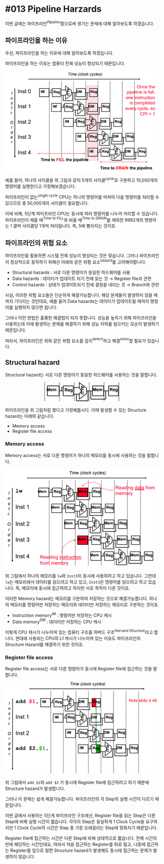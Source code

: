 # #013 Pipeline Harzards

이번 글에는 파이프라인$^{Pipeline}$함으로써 생기는 문제에 대해 알아보도록 하겠습니다.

## 파이프라인을 하는 이유

우선, 파이프라인을 하는 이유에 대해 알아보도록 하겠습니다. 

파이프라인을 하는 이유는 컴퓨터 전체 성능이 향상되기 때문입니다.

<p align="center"><img src="../../images/컴퓨터구조/%23013%20Pipeline%20Harzards/Untitled.png"></p>

예를 들어, 하나의 사이클을 위 그림과 같이 5개의 사이클$^{cycle}$로 구분하고 10,000개의 명령어를 실행한다고 가정해보겠습니다. 

파이프라인이 없는$^{single\ cycle}$ CPU는 하나의 명령어를 마쳐야 다음 명령어를 처리할 수 있으므로 총 50,000개의 사이클이 필요합니다. 

이에 비해, 5단계 파이프라인 CPU는 동시에 여러 명령어를 나누어 처리할 수 있습니다. 파이프라인이 채울 때$^{Time\ to\ FILL}$와 비울 때$^{Time\ to\ DRAIN}$를 제외한 9992개의 명령어는 1 클럭 사이클당 1개씩 처리됩니다. 즉, 5배 빨라지는 것이죠.

## 파이프라인의 위험 요소

파이프라인을 활용하면 시스템 전체 성능이 향상되는 것은 맞습니다. 그러나 파이프라인이 정상적으로 동작하기 위해선 아래와 같은 위험 요소$^{hazard}$를 고려해야합니다.

- Structural hazards : 서로 다른 명령어가 동일한 하드웨어를 사용
- Data hazards : 데이터가 업데이트 되기 전에 읽는 것 → Register file과 관련
- Control hazards : 상태가 업데이트되기 전에 결정을 내리는 것 → Branch와 관련

사실, 이러한 위험 요소들은 단순하게 해결가능합니다. 해당 문제들이 발생하지 않을 때까지 기다리는 것인데요, 예를 들어 Data hazards는 데이터가 업데이트될 때까지 명령어를 실행하지 않으면 됩니다. 

그러나 이런 방법은 훌륭한 해결법이 되지 못합니다. 성능을 높히기 위해 파이프라인을 사용하는데 이에 발생하는 문제를 해결하기 위해 성능 저하를 일으키는 모순이 발생하기 때문입니다.

따라서, 파이프라인은 위와 같은 위험 요소를 감지$^{detect}$하고 해결$^{solve}$할 필요가 있습니다.

## Structural hazard

Structural hazard는 서로 다른 명령어가 동일한 하드웨어를 사용하는 것을 말합니다.

<p align="center"><img src="../../images/컴퓨터구조/%23013%20Pipeline%20Harzards/Untitled%201.png"></p>

파이프라인을 위 그림처럼 했다고 가정해봅시다. 이때 발생할 수 있는 Structure hazard는 아래와 같습니다.

- Memory access
- Register file access

### Memory access

Memory access는 서로 다른 명령어가 하나의 메모리를 동시에 사용하는 것을 말합니다.

<p align="center"><img src="../../images/컴퓨터구조/%23013%20Pipeline%20Harzards/Untitled%202.png"></p>

위 그림에서 하나의 메모리를 `lw`와 `Inst3`이 동시에 사용하려고 하고 있습니다. 그런데 `lw`는 메모리에서 데이터를 읽으려고 하고 있고, `Inst3`은 명령어를 읽으려고 하고 있습니다. 즉, 메모리에 동시에 접근하려고 하지만 서로 목적이 다른 것이죠.

이러한 Memory hazard는 메모리를 구분하여 저장하는 것으로 해결가능합니다. 하나의 메모리를 명령어만 저장하는 메모리와 데이터만 저장하는 메모리로 구분하는 것이죠

- Instruction memory$^{IM}$ :  명령어만 저장하는 CPU 캐시
- Data memory$^{DM}$ : 데이터만 저장하는 CPU 캐시

이렇게 CPU 캐시가 나누어져 있는 컴퓨터 구조를 하버드 구조$^{Harvard\ Structure}$라고 합니다. 현대에 사용되는 CPU의 L1 캐시가 나누어져 있는 이유도 파이프라인의 Structure Hazard를 해결하기 위한 것이죠.

### Register file access

Register file access는 서로 다른 명령어가 동시에 Register file에 접근하는 것을 말합니다.

<p align="center"><img src="../../images/컴퓨터구조/%23013%20Pipeline%20Harzards/Untitled%203.png"></p>

위 그림에서 `add $1`와 `add $2` 가 동시에 Register file에 접근하려고 하기 때문에 Structure hazard가 발생합니다.

그러나 이 문제는 쉽게 해결가능합니다. 파이프라인의 각 Step의 실행 시간이 다르기 때문입니다.

이번 글에서 사용하는 5단계 파이프라인 구조에선, Register file을 읽는 Step은 다른 Step에 비해 실행 시간이 짧습니다. 각각의 Step은 동일하게 1 Clock Cycle을 요구하지만 1 Clock Cycle의 시간은 Step 중 가장 오래걸리는 Step에 맞춰지기 때문입니다.

Register file에 접근하는 시간은 다른 Step에 비해 상대적으로 짧습니다. 전체 시간의 반에 해당하는 시간인데요, 따라서 처음 접근하는 Register를 뒤로 밀고, 나중에 접근하는 Register를 앞으로 밀면 Structure hazard가 발생해도 동시에 접근하는 문제가 발생하지 않습니다.